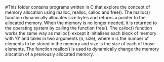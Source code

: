 #This folder contains programs written in C that explore the concept of memory allocation using malloc, realloc, calloc and free().
The malloc() function dynamically allocates size bytes and returns a pointer to the allocated memory.
When the memory is no longer needed, it is returned to the operating system by calling the function free().
The calloc() function works the same way as malloc() except it initialises each block of memory with '0' and takes in 
two arguments (n, size), where n is the number of elements to be stored in the memory and size is the size of each of those elements.
The function realloc() is used to dynamically change the memory alocation of a previously allocated memory.
